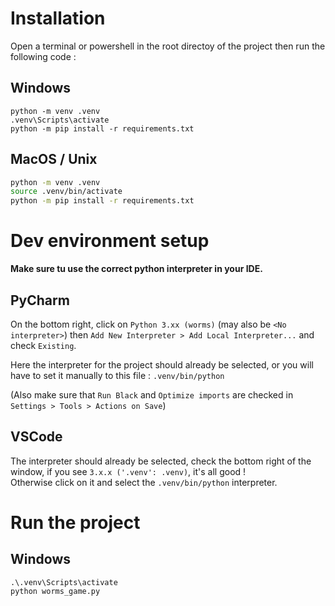 # Installation

Open a terminal or powershell in the root directoy of the project then run the following code :

## Windows

```shell
python -m venv .venv
.venv\Scripts\activate
python -m pip install -r requirements.txt
```

## MacOS / Unix

```bash
python -m venv .venv
source .venv/bin/activate
python -m pip install -r requirements.txt
```

# Dev environment setup

**Make sure tu use the correct python interpreter in your IDE.**

## PyCharm

On the bottom right, click on `Python 3.xx (worms)` (may also be `<No interpreter>`) then `Add New Interpreter > Add Local Interpreter...`
and check `Existing`.

Here the interpreter for the project should already be selected, or you will have to set it manually to this file : `.venv/bin/python`

(Also make sure that `Run Black` and `Optimize imports` are checked in `Settings > Tools > Actions on Save`)

## VSCode

The interpreter should already be selected, check the bottom right of the window, if you see `3.x.x ('.venv': .venv)`, it's all good !  
Otherwise click on it and select the `.venv/bin/python` interpreter.

# Run the project

## Windows

```shell
.\.venv\Scripts\activate
python worms_game.py
```
